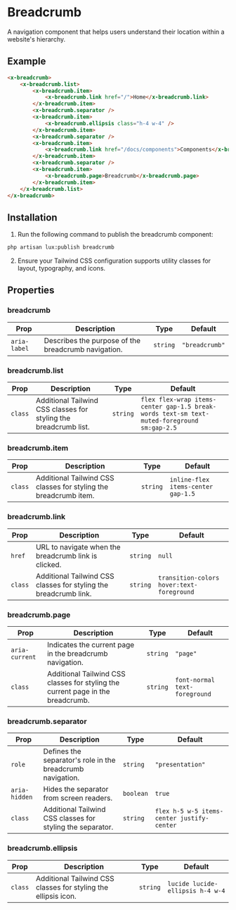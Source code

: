 # Breadcrumb
A navigation component that helps users understand their location within a website's hierarchy.

## Example
```html
<x-breadcrumb>
    <x-breadcrumb.list>
        <x-breadcrumb.item>
            <x-breadcrumb.link href="/">Home</x-breadcrumb.link>
        </x-breadcrumb.item>
        <x-breadcrumb.separator />
        <x-breadcrumb.item>
            <x-breadcrumb.ellipsis class="h-4 w-4" />
        </x-breadcrumb.item>
        <x-breadcrumb.separator />
        <x-breadcrumb.item>
            <x-breadcrumb.link href="/docs/components">Components</x-breadcrumb.link>
        </x-breadcrumb.item>
        <x-breadcrumb.separator />
        <x-breadcrumb.item>
            <x-breadcrumb.page>Breadcrumb</x-breadcrumb.page>
        </x-breadcrumb.item>
    </x-breadcrumb.list>
</x-breadcrumb>
```

## Installation

1. Run the following command to publish the breadcrumb component:

```bash
php artisan lux:publish breadcrumb
```

2. Ensure your Tailwind CSS configuration supports utility classes for layout, typography, and icons.

## Properties

### breadcrumb
| Prop | Description | Type | Default |
| --- | --- | --- | --- |
| `aria-label` | Describes the purpose of the breadcrumb navigation. | `string` | `"breadcrumb"` |

### breadcrumb.list
| Prop | Description | Type | Default |
| --- | --- | --- | --- |
| `class` | Additional Tailwind CSS classes for styling the breadcrumb list. | `string` | `flex flex-wrap items-center gap-1.5 break-words text-sm text-muted-foreground sm:gap-2.5` |

### breadcrumb.item
| Prop | Description | Type | Default |
| --- | --- | --- | --- |
| `class` | Additional Tailwind CSS classes for styling the breadcrumb item. | `string` | `inline-flex items-center gap-1.5` |

### breadcrumb.link
| Prop | Description | Type | Default |
| --- | --- | --- | --- |
| `href` | URL to navigate when the breadcrumb link is clicked. | `string` | `null` |
| `class` | Additional Tailwind CSS classes for styling the breadcrumb link. | `string` | `transition-colors hover:text-foreground` |

### breadcrumb.page
| Prop | Description | Type | Default |
| --- | --- | --- | --- |
| `aria-current` | Indicates the current page in the breadcrumb navigation. | `string` | `"page"` |
| `class` | Additional Tailwind CSS classes for styling the current page in the breadcrumb. | `string` | `font-normal text-foreground` |

### breadcrumb.separator
| Prop | Description | Type | Default |
| --- | --- | --- | --- |
| `role` | Defines the separator's role in the breadcrumb navigation. | `string` | `"presentation"` |
| `aria-hidden` | Hides the separator from screen readers. | `boolean` | `true` |
| `class` | Additional Tailwind CSS classes for styling the separator. | `string` | `flex h-5 w-5 items-center justify-center` |

### breadcrumb.ellipsis
| Prop | Description | Type | Default |
| --- | --- | --- | --- |
| `class` | Additional Tailwind CSS classes for styling the ellipsis icon. | `string` | `lucide lucide-ellipsis h-4 w-4` |